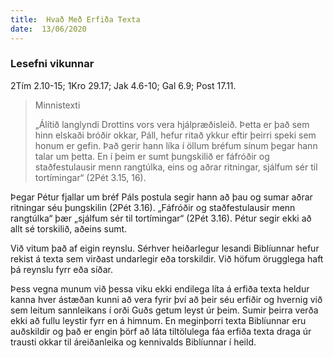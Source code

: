 ```yaml
---
title:  Hvað Með Erfiða Texta
date:  13/06/2020
---
```


### Lesefni vikunnar
2Tím 2.10-15; 1Kro 29.17; Jak 4.6-10; Gal 6.9; Post 17.11.

> <p>Minnistexti</p>
> „Álítið langlyndi Drottins vors vera hjálpræðisleið. Þetta er það sem hinn elskaði bróðir okkar, Páll, hefur ritað ykkur eftir þeirri speki sem honum er gefin. Það gerir hann líka í öllum bréfum sínum þegar hann talar um þetta. En í þeim er sumt þungskilið er fáfróðir og staðfestulausir menn rangtúlka, eins og aðrar ritningar, sjálfum sér til tortímingar“ (2Pét 3.15, 16).

Þegar Pétur fjallar um bréf Páls postula segir hann að þau og sumar aðrar ritningar séu þungskilin (2Pét 3.16). „Fáfróðir og staðfestulausir menn rangtúlka“ þær „sjálfum sér til tortímingar“ (2Pét 3.16). Pétur segir ekki að allt sé torskilið, aðeins sumt.

Við vitum það af eigin reynslu. Sérhver heiðarlegur lesandi Biblíunnar hefur rekist á texta sem virðast undarlegir eða torskildir. Við höfum örugglega haft þá reynslu fyrr eða síðar.

Þess vegna munum við þessa viku ekki endilega líta á erfiða texta heldur kanna hver ástæðan kunni að vera fyrir því að þeir séu erfiðir og hvernig við sem leitum sannleikans í orði Guðs getum leyst úr þeim. Sumir þeirra verða ekki að fullu leystir fyrr en á himnum. En meginþorri texta Biblíunnar eru auðskildir og það er engin þörf að láta tiltölulega fáa erfiða texta draga úr trausti okkar til áreiðanleika og kennivalds Biblíunnar í heild.